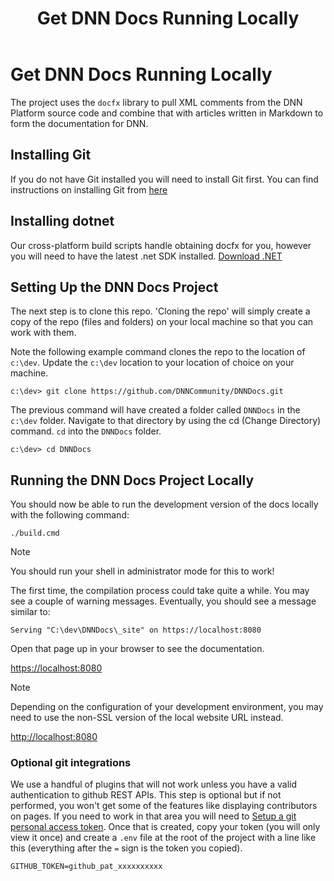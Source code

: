 ﻿---
uid: get-dnn-docs-running-locally
locale: en
title: Get DNN Docs Running Locally
dnnversion: 09.02.00
---

# Get DNN Docs Running Locally

The project uses the `docfx` library to pull XML comments from the DNN Platform source code and combine that with articles written in Markdown to form the documentation for DNN.

## Installing Git
If you do not have Git installed you will need to install Git first. You can find instructions on installing Git from [here](https://git-scm.com/book/en/v2/Getting-Started-Installing-Git)

## Installing dotnet
Our cross-platform build scripts handle obtaining docfx for you, however you will need to have the latest .net SDK installed. [Download .NET](https://dotnet.microsoft.com/en-us/download)

## Setting Up the DNN Docs Project
The next step is to clone this repo. 'Cloning the repo' will simply create a copy of the repo (files and folders) on your local machine so that you can work with them.

Note the following example command clones the repo to the location of `c:\dev`. Update the `c:\dev` location to your location of choice on your machine.
```
c:\dev> git clone https://github.com/DNNCommunity/DNNDocs.git
```

The previous command will have created a folder called `DNNDocs` in the `c:\dev` folder. Navigate to that directory by using the cd (Change Directory) command. `cd` into the `DNNDocs` folder.
```
c:\dev> cd DNNDocs
```

## Running the DNN Docs Project Locally
You should now be able to run the development version of the docs locally with the following command:

```
./build.cmd
```

> [!NOTE]
> You should run your shell in administrator mode for this to work!

The first time, the compilation process could take quite a while. You may see a couple of warning messages. Eventually, you should see a message similar to:
```
Serving "C:\dev\DNNDocs\_site" on https://localhost:8080
```

Open that page up in your browser to see the documentation.

[https://localhost:8080](https://localhost:8080)

> [!NOTE]
> Depending on the configuration of your development environment, you may need to use the non-SSL version of the local website URL instead.

[http://localhost:8080](http://localhost:8080)

### Optional git integrations
We use a handful of plugins that will not work unless you have a valid authentication to github REST APIs. This step is optional but if not performed, you won't get some of the features like displaying contributors on pages. If you need to work in that area you will need to [Setup a git personal access token](https://docs.github.com/en/authentication/keeping-your-account-and-data-secure/managing-your-personal-access-tokens). Once that is created, copy your token (you will only view it once) and create a `.env` file at the root of the project with a line like this (everything after the `=` sign is the token you copied).

```
GITHUB_TOKEN=github_pat_xxxxxxxxxx
```
